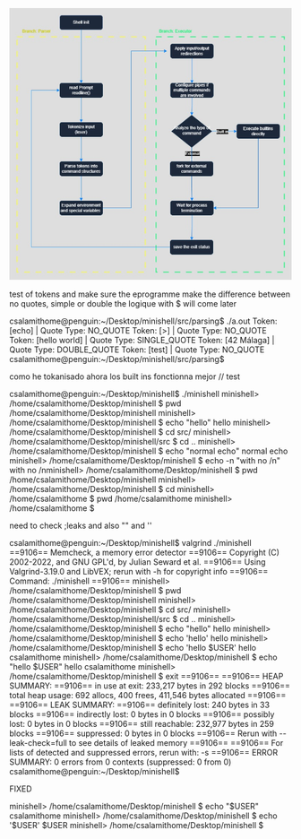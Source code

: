 


![flowchart](./flowchart.jpg "flowchart of the program")

test of tokens and make sure the eprogramme make the difference between no quotes, simple or double 
the logique with $ will come later 

csalamithome@penguin:~/Desktop/minishell/src/parsing$ ./a.out 
Token: [echo] | Quote Type: NO_QUOTE
Token: [>] | Quote Type: NO_QUOTE
Token: [hello world] | Quote Type: SINGLE_QUOTE
Token: [42 Málaga] | Quote Type: DOUBLE_QUOTE
Token: [test] | Quote Type: NO_QUOTE
csalamithome@penguin:~/Desktop/minishell/src/parsing$ 


como he tokanisado ahora los built ins fonctionna mejor 
 // test 

csalamithome@penguin:~/Desktop/minishell$ ./minishell 
minishell> /home/csalamithome/Desktop/minishell $ pwd
/home/csalamithome/Desktop/minishell
minishell> /home/csalamithome/Desktop/minishell $ echo "hello"
hello
minishell> /home/csalamithome/Desktop/minishell $ cd src/
minishell> /home/csalamithome/Desktop/minishell/src $ cd ..
minishell> /home/csalamithome/Desktop/minishell $ echo "normal echo"
normal echo
minishell> /home/csalamithome/Desktop/minishell $ echo -n "with no /n"
with no /nminishell> /home/csalamithome/Desktop/minishell $ pwd
/home/csalamithome/Desktop/minishell
minishell> /home/csalamithome/Desktop/minishell $ cd
minishell> /home/csalamithome $ pwd
/home/csalamithome
minishell> /home/csalamithome $ 

need to check ;leaks and also "" and '' 

csalamithome@penguin:~/Desktop/minishell$ valgrind ./minishell 
==9106== Memcheck, a memory error detector
==9106== Copyright (C) 2002-2022, and GNU GPL'd, by Julian Seward et al.
==9106== Using Valgrind-3.19.0 and LibVEX; rerun with -h for copyright info
==9106== Command: ./minishell
==9106== 
minishell> /home/csalamithome/Desktop/minishell $ pwd
/home/csalamithome/Desktop/minishell
minishell> /home/csalamithome/Desktop/minishell $ cd src/
minishell> /home/csalamithome/Desktop/minishell/src $ cd ..
minishell> /home/csalamithome/Desktop/minishell $ echo "hello"
hello
minishell> /home/csalamithome/Desktop/minishell $ echo 'hello'
hello
minishell> /home/csalamithome/Desktop/minishell $ echo 'hello $USER'
hello csalamithome
minishell> /home/csalamithome/Desktop/minishell $ echo "hello $USER"
hello csalamithome
minishell> /home/csalamithome/Desktop/minishell $ 
exit
==9106== 
==9106== HEAP SUMMARY:
==9106==     in use at exit: 233,217 bytes in 292 blocks
==9106==   total heap usage: 692 allocs, 400 frees, 411,546 bytes allocated
==9106== 
==9106== LEAK SUMMARY:
==9106==    definitely lost: 240 bytes in 33 blocks
==9106==    indirectly lost: 0 bytes in 0 blocks
==9106==      possibly lost: 0 bytes in 0 blocks
==9106==    still reachable: 232,977 bytes in 259 blocks
==9106==         suppressed: 0 bytes in 0 blocks
==9106== Rerun with --leak-check=full to see details of leaked memory
==9106== 
==9106== For lists of detected and suppressed errors, rerun with: -s
==9106== ERROR SUMMARY: 0 errors from 0 contexts (suppressed: 0 from 0)
csalamithome@penguin:~/Desktop/minishell$ 



FIXED

minishell> /home/csalamithome/Desktop/minishell $ echo "$USER"
csalamithome
minishell> /home/csalamithome/Desktop/minishell $ echo '$USER'
$USER
minishell> /home/csalamithome/Desktop/minishell $ 

